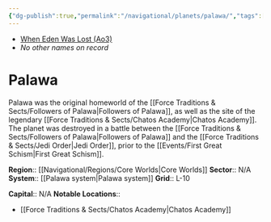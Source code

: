 ```yaml
---
{"dg-publish":true,"permalink":"/navigational/planets/palawa/","tags":["map","planet","core"],"noteIcon":"saber1"}
---
```


- [When Eden Was Lost (Ao3)](https://archiveofourown.org/works/19334440/chapters/45992584)
- *No other names on record*
# Palawa

Palawa was the original homeworld of the [[Force Traditions & Sects/Followers of Palawa\|Followers of Palawa]], as well as the site of the legendary [[Force Traditions & Sects/Chatos Academy\|Chatos Academy]]. The planet was destroyed in a battle between the [[Force Traditions & Sects/Followers of Palawa\|Followers of Palawa]] and the [[Force Traditions & Sects/Jedi Order\|Jedi Order]], prior to the [[Events/First Great Schism\|First Great Schism]]. 

**Region**::  [[Navigational/Regions/Core Worlds\|Core Worlds]]
**Sector**::  N/A
**System**::  [[Palawa system\|Palawa system]]
**Grid**::  L-10

**Capital**::  N/A
**Notable Locations**::
- [[Force Traditions & Sects/Chatos Academy\|Chatos Academy]]
